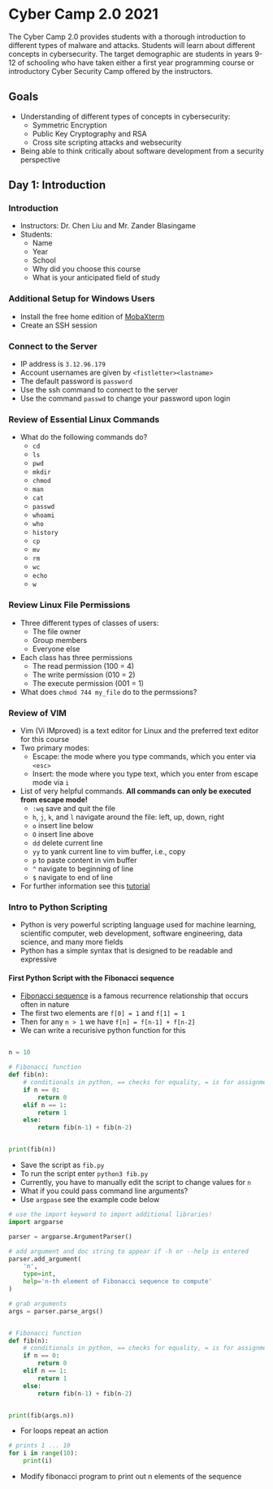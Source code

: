 # Cyber Camp 2.0 2021
The Cyber Camp 2.0 provides students with a thorough introduction to different types of malware and attacks.
Students will learn about different concepts in cybersecurity.
The target demographic are students in years 9-12 of schooling who have taken either a first year programming course or introductory Cyber Security Camp offered by the instructors.

## Goals
- Understanding of different types of concepts in cybersecurity:
	- Symmetric Encryption
	- Public Key Cryptography and RSA
	- Cross site scripting attacks and websecurity
- Being able to think critically about software development from a security perspective

## Day 1: Introduction
### Introduction
- Instructors: Dr. Chen Liu and Mr. Zander Blasingame
- Students:
  - Name
  - Year
  - School
  - Why did you choose this course
  - What is your anticipated field of study


### Additional Setup for Windows Users
- Install the free home edition of [MobaXterm](https://mobaxterm.mobatek.net/download.html)
- Create an SSH session

### Connect to the Server
- IP address is `3.12.96.179`
- Account usernames are given by `<fistletter><lastname>`
- The default password is `password`
- Use the ssh command to connect to the server
- Use the command `passwd` to change your password upon login

### Review of Essential Linux Commands
- What do the following commands do?
  - `cd`
  - `ls`
  - `pwd`
  - `mkdir`
  - `chmod`
  - `man`
  - `cat`
  - `passwd`
  - `whoami`
  - `who`
  - `history`
  - `cp`
  - `mv`
  - `rm`
  - `wc`
  - `echo`
  - `w`


### Review Linux File Permissions
- Three different types of classes of users:
  - The file owner
  - Group members
  - Everyone else
- Each class has three permissions
  - The read permission (100 = 4)
  - The write permission (010 = 2)
  - The execute permission (001 = 1)
- What does `chmod 744 my_file` do to the permssions?

### Review of VIM
- Vim (Vi IMproved) is a text editor for Linux and the preferred text editor for this course
- Two primary modes:
  - Escape: the mode where you type commands, which you enter via `<esc>` 
  - Insert: the mode where you type text, which you enter from escape mode via `i`
- List of very helpful commands. **All commands can only be executed from escape mode!**
  - `:wq` save and quit the file
  - `h`, `j`, `k`, and `l` navigate around the file: left, up, down, right
  - `o` insert line below
  - `O` insert line above
  - `dd` delete current line
  - `yy` to yank current line to vim buffer, i.e., copy
  - `p` to paste content in vim buffer
  - `^` navigate to beginning of line
  - `$` navigate to end of line
- For further information see this [tutorial](https://www.openvim.com/)


### Intro to Python Scripting
- Python is very powerful scripting language used for machine learning, scientific computer, web development, software engineering, data science, and many more fields
- Python has a simple syntax that is designed to be readable and expressive

#### First Python Script with the Fibonacci sequence
- [Fibonacci sequence](https://youtu.be/v6PTrc0z4w4) is a famous recurrence relationship that occurs often in nature
- The first two elements are `f[0] = 1` and `f[1] = 1`
- Then for any `n > 1` we have `f[n] = f[n-1] + f[n-2]`
- We can write a recurisive python function for this
```python

n = 10

# Fibonacci function
def fib(n):
    # conditionals in python, == checks for equality, = is for assignment
    if n == 0:
        return 0
    elif n == 1:
        return 1
    else:
        return fib(n-1) + fib(n-2)


print(fib(n))
```
- Save the script as `fib.py`
- To run the script enter `python3 fib.py`
- Currently, you have to manually edit the script to change values for `n`
- What if you could pass command line arguments?
- Use `argpase` see the example code below
```python
# use the import keyword to import additional libraries!
import argparse

parser = argparse.ArgumentParser()

# add argument and doc string to appear if -h or --help is entered
parser.add_argument(
    'n',
    type=int,
    help='n-th element of Fibonacci sequence to compute'
)

# grab arguments
args = parser.parse_args()


# Fibonacci function
def fib(n):
    # conditionals in python, == checks for equality, = is for assignment
    if n == 0:
        return 0
    elif n == 1:
        return 1
    else:
        return fib(n-1) + fib(n-2)


print(fib(args.n))
```
- For loops repeat an action
```python
# prints 1 ... 10
for i in range(10):
	print(i)
```
- Modify fibonacci program to print out n elements of the sequence

<!-- ## Day 2: Encryption I (Introduction)
- Goal is to take plaintext, i.e. content, and obsfucate in a way (encryption) that only some one with the key can recover the plaintext (decryption)
- Watch this intro [video](https://www.youtube.com/watch?v=fNC3jCCGJ0o)

### Caesar Cipher
- Idea is to shift each character `k` places, this is your key
- E.g., if `k = 3` and we have input string `the` then by shift each letter by 3 we have `wkh`
- To decrypt the shift is performed the other way
- Modulo arthimetic is used to wrap characters around, e.g., `x -> a` as (23 + 3) mod 26 = 0 (remember in computer science the first index is 0!)
- Here is an example of a Caesar Cipher
```
this message needs to be encrypted
```
And once encrypted we have
```
sghr ldrrzfd mddcr sn ad dmbqxosdc
```
- Here how to write this program
```python
import argparse
import string

# Parse input arguments
parser = argparse.ArgumentParser()
parser.add_argument(
    'file',
    type=str,
    help='File to encrypt or decrypt'
)
parser.add_argument(
    '-e', '--encrypt',
    action='store_true',
    help='Encrypt the file'
)
parser.add_argument(
    '-d', '--decrypt',
    action='store_true',
    help='Decrypt the file'
)

args = parser.parse_args()

# check if valid input
assert not (args.encrypt and args.decrypt), "Cannot both encrypt and decrypt!"
assert args.encrypt or args.decrypt, "No flags set!"

# determines the offeset for caesar cipher
key = 13

# All ascii printable characters
characters = string.printable
n_chars = len(characters)


def encrypt(in_text):
    out_text = ''
    for character in in_text:
        if character in characters:
            idx = characters.index(character)
            # Modulus addition, i.e., if we go past n_chars wrap back to 0
            new_idx = (idx + key) % n_chars
            new_character = characters[new_idx]
            out_text += new_character
        else:
            out_text += character

    return out_text


def decrypt(in_text):
    out_text = ''
    for character in in_text:
        if character in characters:
            idx = characters.index(character)
            # Modulus addition, i.e., if we go past n_chars wrap back to 0
            new_idx = (idx - key) % n_chars
            new_character = characters[new_idx]
            out_text += new_character
        else:
            out_text += character

    return out_text


# load input file
with open(args.file, 'r') as f:
    in_text = f.read()

# rewrite file
with open(args.file, 'w') as f:
    if args.encrypt:
        out_text = encrypt(in_text)
    if args.decrypt:
        out_text = decrypt(in_text)

    f.write(out_text)
```

### Frequency Analysis
- Letters occur with certain frequencies in English
- We can use these letter statistics to decode the encrypted file
- An example is found [here](https://www.youtube.com/watch?v=nikWSEjFCWg)

### Introduction to Prime Numbers
- What is a prime number?
- There are no efficient algorithms for finding primes
- Why might this be useful for security?

### Miller-Rabin Primality Test
- [Algorithm](https://www.youtube.com/watch?v=p5S0C8oKpsM) to test if an integer is prime developed by Dr. Gary Miller and Dr. Michael Rain in the later 1970s
- Here is some python code to perform the test
```python
import argparse
import random

# Parse input arguments
parser = argparse.ArgumentParser()
parser.add_argument(
    'n',
    type=int,
    help='Odd integer larger than 2'
)
parser.add_argument(
    '-k', '--n_of_iters',
    type=int,
    default=40,
    help='Number of iterations of Miller-Rabin test'
)

args = parser.parse_args()

# check if valid input
assert not(args.n % 2 == 0 or args.n <= 2), "Not a valid integer!"
assert args.n_of_iters > 0, "Not a valid number of iterations!"


def test(n, a, t, s):
    # x = a^s  (mod n)
    x = pow(a, s, n)

    if x == 1 or x == n - 1:
        return True

    for j in range(t - 1):
        # x = x^2  (mod n)
        x = pow(x, 2, n)

        if x == n - 1:
            return True

    return False


# find n = 2^t * s + 1
n = args.n - 1
t = 0
while n % 2 == 0:
    n /= 2
    t += 1
s = int(n)

for i in range(args.n_of_iters):
    a = random.randint(1, args.n-1)
    is_prime = test(args.n, a, t, s)

    if not is_prime:
        print('Composite')
        exit()

print('Probably Prime')
```


## Day 3: Encryption II (Public Key Cryptography)
- Intro [video](https://www.youtube.com/watch?v=AQDCe585Lnc)
- How do we achieve this asymmetric (public) encryption?
- One way is through prime numbers

### The RSA Algorithm
- [RSA](https://www.youtube.com/watch?v=Z8M2BTscoD4)

#### Create Two Random Primes
- First specify `KEY_SIZE` in this case we will use 1024 bits
- Two primality tests
	1. Check against low level primes
	2. Use Miller-Rabin
- Use `wget` to download list of first 100000 primes from `https://oeis.org/A000040/a000040.txt`
- The python code to load this is
```python

# Load list of primes
with open('a000040.txt', 'r') as f:
    low_primes = f.readlines()

# process list to be useable
for entry in low_primes:
    entry = int(entry.split(' ')[1])
```
- Next generate random 1024 bit odd numbers and check if prime by comparing against low-level primes
```python
# Check low-level primes
def get_low_level_prime(n):
    while True:
        prime_candidate = random_number(n)

        for div in low_primes:
            # check if number divides prime
            if prime_candidate % div == 0 and div**2 <= prime_candidate:
                break

        return prime_candidate
```
- Then use the Miller-Rabin code from yesterday as a function and create a function to generate primes
```python
# Perform Miller Rabin Test
def miller_rabin(n, n_of_iters):
    def test(n, a, t, s):
        # x = a^s  (mod n)
        x = pow(a, s, n)

        if x == 1 or x == n - 1:
            return True

        for j in range(t - 1):
            # x = x^2  (mod n)
            x = pow(x, 2, n)

            if x == n - 1:
                return True

        return False

    # find n = 2^t * s + 1
    n2 = n - 1
    t = 0
    while n2 % 2 == 0:
        n2 /= 2
        t += 1
    s = int(n2)

    for i in range(n_of_iters):
        a = random.randint(1, n-1)
        is_prime = test(n, a, t, s)

        if not is_prime:
            return False

    return True


# Get a prime number
def get_prime(n):
    while True:
        prime_candidate = get_low_level_prime(n)

        if miller_rabin(prime_candidate, 40):
            return prime_candidate
```
- Our Python implementation is very slow
- Going forward we will use the `pycrypto` library to preform this task faster

### The RSA Algorithm
#### Libraries and Argparse
- Together we will write a complete implementation of the RSA algorithm
- First import the necessary libraries and setup argparse
```python
import argparse
import random
import math
from Crypto.Util import number

PRIME_SIZE = 1024

parser = argparse.ArgumentParser()

parser.add_argument(
    '-e', '--encrypt',
    type=str,
    nargs=3,
    help='Usage `rsa.py -e public_key plaintext ciphertext`'
)

parser.add_argument(
    '-d', '--decrypt',
    type=str,
    nargs=3,
    help='Usage `rsa.py -e private_key ciphertext plaintext`'
)

parser.add_argument(
    '-g', '--generate',
    type=str,
    nargs=2,
    help='Usage `rsa.py -g public_key private_key`'
)

args = parser.parse_args()
```

#### Extended Euclid Algorithm
- We need to implement the Extended Euclid algoritm to find the inverse modulus
```python
def inverse_mod(e, phi):
    """
    For ed = 1 (mod phi)
    Equivalent to ed + phi = gcd(e, phi)
    """

    def extended_euclid(a, b):
        """
        Solves ax + by = gcd(a, b)

        Returns gcd(a, b), x, y
        """
        old_r, r = a, b
        old_s, s = 1, 0
        old_t, t = 0, 1

        while r != 0:
            quotient = old_r // r
            old_r, r = r, old_r - quotient * r
            old_s, s = s, old_s - quotient * s
            old_t, t = r, old_t - quotient * t

        return old_r, old_s, old_t

    gcd, x, y = extended_euclid(e, phi)

    return x
```

#### Generating Public and Private Keypairs
- Next we need to generate the public and private keypairs
```python
# Generate public and private key
if args.generate is not None:
    p = number.getPrime(PRIME_SIZE)
    q = number.getPrime(PRIME_SIZE)

    n = p * q

    # Euler's totient
    phi = (p - 1) * (q - 1)

    # Verify that e and phi(n) are coprime
    e = random.randrange(1, phi)
    g = math.gcd(e, phi)

    while g != 1:
        e = random.randrange(1, phi)
        g = math.gcd(e, phi)

    # Use Extended Euclid's Algorihtm to generate the private key
    d = inverse_mod(e, phi)

    # Save public and private keys
    with open(args.generate[0], 'w') as f:
        f.write('\n'.join([str(e), str(n)]))

    with open(args.generate[1], 'w') as f:
        f.write('\n'.join([str(d), str(n)]))
```

#### Encryption
- Implement the encryption portion of the RSA algorithm
```python
elif args.encrypt is not None:
    # Load public key and plaintext
    with open(args.encrypt[0], 'r') as f:
        e, n = f.readlines()

    e = int(e)
    n = int(n)

    with open(args.encrypt[1], 'r') as f:
        plaintext = f.read()

    # Convert plaintext to numbers using ord to get unicode integer
    # Use ord(char)^e   (mod n) to get ciphertext
    cipher = [str(pow(ord(char), e, n)) for char in plaintext]

    # Write ciphertext add newline to split encrypted characters
    with open(args.encrypt[2], 'w') as f:
        f.write('\n'.join(cipher))
```

#### Decryption
- Implement the decryption porition of the RSA algorithm
```python
elif args.decrypt is not None:
    # Load private key and plaintext
    with open(args.decrypt[0], 'r') as f:
        d, n = f.readlines()

    d = int(d)
    n = int(n)

    with open(args.decrypt[1], 'r') as f:
        ciphertext = f.readlines()

    plain = [chr(pow(int(char), d, n)) for char in ciphertext]

    with open(args.decrypt[2], 'w') as f:
        f.write(''.join(plain))
```
- Now test out your cryptosystem!


## Day 4: Ransomware

Work through this as a class [link](https://github.com/jimmy-ly00/Ransomware-PoC)

## Day 5: Cross Site Scriping (XSS) Attack
### HTML, CSS, Javascript, and Node.js Review
- What does HTML do?
- What does CSS do?
- What does Javascript do?
- What is Node.js?

### Build Basic Bootstrap Webpage with Node.js
- Bootstrap is a tool to "quickly design and customize responsive mobile-first sites with Bootstrap, the world’s most popular front-end open source toolkit, featuring Sass variables and mixins, responsive grid system, extensive prebuilt components, and powerful JavaScript plugins."
- Create a new directory for this project and navigate to it
- First initialize the project with node running `npm init`, note when prompted for entry point enter `app.js` NOT `index.js`
- Install the express package via `npm install express`
#### Setting up the app.js file
- Create `app.js` in your project directory with the following code
```javascript
const express = require('express');
const app = express();
const http = require('http');
const server = http.createServer(app);
const port = 8000;

// serve request files
app.get('/', (req, res) => {
	res.sendFile(__dirname + '/public/views/index.html');
});

// set server to listen to specific port
server.listen(port, () => {
	console.log('listening on port: ' + port);
});
```
- Change the port number to one the instructors will give you
#### Creating the HTML page
- Now create the `public` and `public/views` sub-directories
- Create our main HTML file `public/views/index.html`, this will be what you see when you connect to the webpage use this Boostrap based template:
```html
<!DOCTYPE html>
<html>
	<head>
		<title>Basic Webpage</title>
		<meta charset="utf-8">
		<meta name="viewport" content="width=device=width, initial-scale=1, shrink-to-fit=no">
		<link rel="stylesheet" href="https://cdn.tutorialjinni.com/twitter-bootstrap/4.4.1/css/bootstrap.min.css">
		<script src="https://cdn.tutorialjinni.com/jquery/3.4.1/jquery.min.js"></script>
		<script src="https://cdn.tutorialjinni.com/twitter-bootstrap/4.4.1/js/bootstrap.bundle.min.js"></script>
	</head>

	<body>
		<div class="container">
			<div class="jumbotron">
				<h1> This is a webpage! </h1>
			</div>
		</div>
	</body>
</html>
```
- Modify the template to include your name in the `<h1>` tag
#### Running and Connecting to the Server
- Run the server in the background using the command `node app.js &`
- To see your webpage, open up your preferred web browser and navigate to `http://3.12.96.179:<your-port-number-here>`
- Ensure that you see your web page
- Kill the node server using the `kill` command

### Intro to the XSS Attack
- Cross site scripting attack: [video](https://www.youtube.com/watch?v=zv0kZKC6GAM)

### Building a Chat Room Using Node.js and Socket.io
- Run `npm install socket.io` to instal the socket.io plugin
- Modify `index.html` so it contains a login portal and chat area by ading the following code
```html
<div class="modal fade" id="username_modal" tabindex="-1" role="dialog">
	<div class="modal-dialog modal-lg" role="document">
		<div class="modal-content">
			<div class="modal-header">
				<h4 class="modal-title">User Login</h4>
			</div>
			<div class="modal-body">
				<form onsubmit="return false;">
					<div class="form-group">
						<input type="text" class="form-control" id="username_field" placeholder="Enter username">
					</div>
				</form>
			</div>
			<div class="modal-footer">
				<button id="close_modal" type="button" class="btn btn-primary">Enter Chat</button>
			</div>
		</div>
	</div>
</div>
 
<div class="container-fluid">
	<div class="row">
		<div class="col-12">
			<ul id="messages"></ul>
		</div>
	</div>
	<div class="row bottom">
		<div class="col-12">
			<form role="form" onsubmit="return false;">
				<div class="input-group">
					<input id="message_field" class="form-control" type="text" placeholder="Enter message">
					<div class="input-group-btn">
							<button id="message_submit" type="button" class="btn btn-primary">Send</button>
					</div>
				</div>
			</form>
		</div>
	</div>
</div>
```
- Also include our stylesheet and client side javascript (to be created) with the following to lines in the `<head>` tag in addition to including socket.io
```html
<script src="/socket.io/socket.io.js"></script>

<link rel="stylesheet" href="/public/styles/style.css">
<script type="text/javascript" src="/public/scripts/client.js"></script>
```
- Add the following stylesheet to `public/styles/style.css`
```css
#messages {
	list-style-type: none;
	padding: 0;
	margin: 0;
	white-space: nowrap;
	font-size: 125%;
}

#messages li {
	font-family: sans-serif;
}

/* Make each entry alternate color for easier reading */
#messages li:nth-child(odd) {
	background: rgb(245, 245, 245);
}

#messages: li:nth-child(even) {
	background: rgb(200, 200, 200);
}

.bottom {
	position: fixed;
	bottom: 0;
	width: 100%;
}
```
- Create the following `public/scripts/client.js` file
```js
$(document).ready(() => {
	const socket = io();
	var username = null;
	var in_modal = true;

	// get login info from modal
	$(window).load(() => {
		$('#username_modal').modal('show');
	});

	// once username is submitted close modal
	$('#close_modal').on('click', () => {
		get_username();
		enter_chat_room();
	});

	function get_username() {
		username = $('#username_field').val() !== '' ? $('#username_field').val() : 'anonymous';
		$('#username_field').val('');
	}

	function enter_chat_room() {
		if (username !== null) {
			$('#username_modal').modal('hide');
			in_modal = false;
			socket.emit('init', username);
		}
	}

	// listen for enter keypress (13)
	$(document).keypress((event) => {
		if (event.which === 13) {
			if (in_modal) {
				get_username();
				enter_chat_room();
			} else {
				send_message();
			}
		}
	});

	// listen for send button press
	$('#message_submit').on('click', () => {
		send_message();
	});

	function send_message() {
		var msg = $('#message_field').val();

		if (msg !== '') {
			$('#message_field').val('');

			socket.emit('msg', {
				username: username,
				message: msg,
				admin: false,
			});
		}
	}

	function add_message(data) {
		var $li = data.admin ? $('<li>').append(data.message) : $('<li>').append(data.username + ': ' + data.message);

		$('#messages').append($li);
	}

	// listen for broadcasts
	socket.on('msg', (data) => {
		add_message(data);
	});

});
```
- Lastly modify app.js so it contains socket.io handling
```js
// setup socket handling
io.on('connection', (socket) => {
	// get connected users data
	socket.on('init', (data) => {
		socket.username = data;
		console.log(data + ' has joined the chat')
	});

	// send users messages
	socket.on('msg', (data) => {
		console.log(data.username + ': ' + data.message);
		io.sockets.emit('msg', data);
	});

	socket.on('disconnect', () => {
		if (socket.users !== undefined) {
			console.log(socket.username + ' has disconnected.');
			io.sockets.emit('msg', {
				username: null,
				message: socket.username + ' has disconnected.',
				admin: true
			});
		}
	});
});
```
- Add routing code to serve up the CSS and JS files you created
```js
app.get('/public/scripts/client.js', (req, res) => {
	res.sendFile(__dirname + '/public/scripts/client.js');
});

app.get('/public/styles/style.css', (req, res) => {
	res.sendFile(__dirname + '/public/styles/style.css');
});
```

### Demo XSS Attack
- Note we can execute arbitrary code on every client's instance of the chatroom

### Mitigating the XSS Attack
- We need to sanitize incoming messages to make sure we don't just execute arbitrary code
- Replace special symbols with escaped ones

| Escape Character | Symbol |
|:------|:----------------|
|\&amp;| & |
|\&lt;| < |
|\&gt;|>|

- To do this in `app.js` create a function called `sanitize_input` like so
```js
function sanitize_input(content) {
	// add code to clean content here
	return content;
}
```
- And in the socket handling section before `io.sockets.emit('msg', data);` add the line
```js
data.message = sanitize_input(data.message);
```
- To santize code use string replace, e.g., `content = content.replace(/stuff-to-replace/g, 'replaced-string');`
